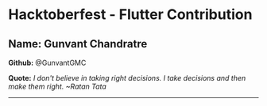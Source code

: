 # Hacktoberfest - Flutter Contribution

## Name: Gunvant Chandratre

**Github:** @GunvantGMC

**Quote:** *I don't believe in taking right decisions. I take decisions and then make them right. ~Ratan Tata*

---
